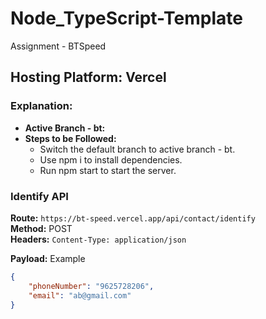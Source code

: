 # Node_TypeScript-Template
Assignment - BTSpeed

## Hosting Platform: Vercel

### Explanation:

- **Active Branch - bt:** 
- **Steps to be Followed:** 
     - Switch the default branch to active branch - bt.
     - Use npm i to install dependencies.
     - Run npm start to start the server.


### Identify API

**Route:** `https://bt-speed.vercel.app/api/contact/identify`  
**Method:** POST  
**Headers:** `Content-Type: application/json`

**Payload:** Example 
```json
{
    "phoneNumber": "9625728206",
    "email": "ab@gmail.com"
}
